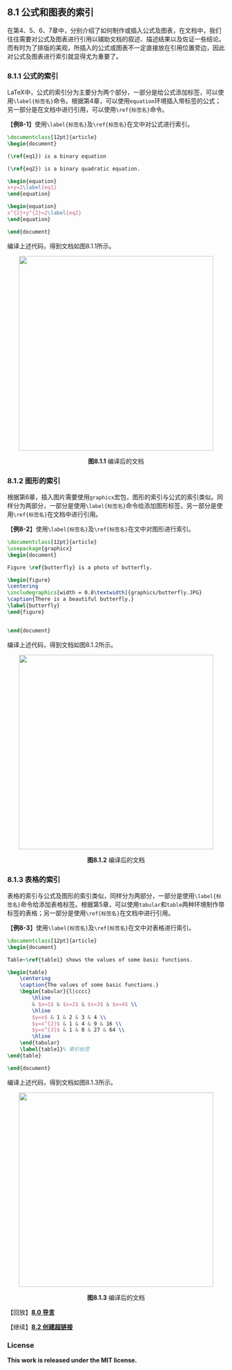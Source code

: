 ## 8.1 公式和图表的索引

在第4、5、6、7章中，分别介绍了如何制作或插入公式及图表，在文档中，我们往往需要对公式及图表进行引用以辅助文档的叙述、描述结果以及佐证一些结论。而有时为了排版的美观，所插入的公式或图表不一定直接放在引用位置旁边，因此对公式及图表进行索引就显得尤为重要了。


### 8.1.1 公式的索引

LaTeX中，公式的索引分为主要分为两个部分，一部分是给公式添加标签，可以使用`\label{标签名}`命令。根据第4章，可以使用`equation`环境插入带标签的公式；另一部分是在文档中进行引用，可以使用`\ref{标签名}`命令。

【**例8-1**】使用`\label{标签名}`及`\ref{标签名}`在文中对公式进行索引。

```tex
\documentclass[12pt]{article}
\begin{document}

(\ref{eq1}) is a binary equation

(\ref{eq2}) is a binary quadratic equation.

\begin{equation}
x+y=2\label{eq1}
\end{equation}

\begin{equation}
x^{2}+y^{2}=2\label{eq2}
\end{equation}

\end{document}

```
编译上述代码，得到文档如图8.1.1所示。

<p align="center">
<img align="middle" src="latex/chapter-8/graphics/example8_1_1.png" width="450" />
</p>

<center><b>图8.1.1</b> 编译后的文档</center>

### 8.1.2 图形的索引

根据第6章，插入图片需要使用`graphicx`宏包，图形的索引与公式的索引类似。同样分为两部分，一部分是使用`\label{标签名}`命令给添加图形标签，另一部分是使用`\ref{标签名}`在文档中进行引用。

【**例8-2**】使用`\label{标签名}`及`\ref{标签名}`在文中对图形进行索引。

```tex
\documentclass[12pt]{article}
\usepackage{graphicx}
\begin{document}

Figure \ref{butterfly} is a photo of butterfly.

\begin{figure}
\centering
\includegraphics[width = 0.8\textwidth]{graphics/butterfly.JPG}
\caption{There is a beautiful butterfly.}
\label{butterfly}
\end{figure}


\end{document}

```
编译上述代码，得到文档如图8.1.2所示。

<p align="center">
<img align="middle" src="latex/chapter-8/graphics/example8_1_2.png" width="450" />
</p>

<center><b>图8.1.2</b> 编译后的文档</center>

### 8.1.3 表格的索引

表格的索引与公式及图形的索引类似，同样分为两部分，一部分是使用`\label{标签名}`命令给添加表格标签。根据第5章，可以使用`tabular`和`table`两种环境制作带标签的表格；另一部分是使用`\ref{标签名}`在文档中进行引用。

【**例8-3**】使用`\label{标签名}`及`\ref{标签名}`在文中对表格进行索引。

```tex
\documentclass[12pt]{article}
\begin{document}

Table~\ref{table1} shows the values of some basic functions.

\begin{table}
    \centering
    \caption{The values of some basic functions.}
    \begin{tabular}{l|cccc}
        \hline
        & $x=1$ & $x=2$ & $x=3$ & $x=4$ \\
        \hline
        $y=x$ & 1 & 2 & 3 & 4 \\
        $y=x^{2}$ & 1 & 4 & 9 & 16 \\
        $y=x^{3}$ & 1 & 8 & 27 & 64 \\
        \hline
    \end{tabular}
    \label{table1}% 索引标签
\end{table}

\end{document}
```
编译上述代码，得到文档如图8.1.3所示。

<p align="center">
<img align="middle" src="latex/chapter-8/graphics/example8_1_3.png" width="450" />
</p>

<center><b>图8.1.3</b> 编译后的文档</center>


【回放】[**8.0 导言**](https://nbviewer.jupyter.org/github/xinychen/latex-cookbook/blob/main/chapter-8/section0.ipynb)

【继续】[**8.2 创建超链接**](https://nbviewer.jupyter.org/github/xinychen/latex-cookbook/blob/main/chapter-8/section2.ipynb)

### License

<div class="alert alert-block alert-danger">
<b>This work is released under the MIT license.</b>
</div>
